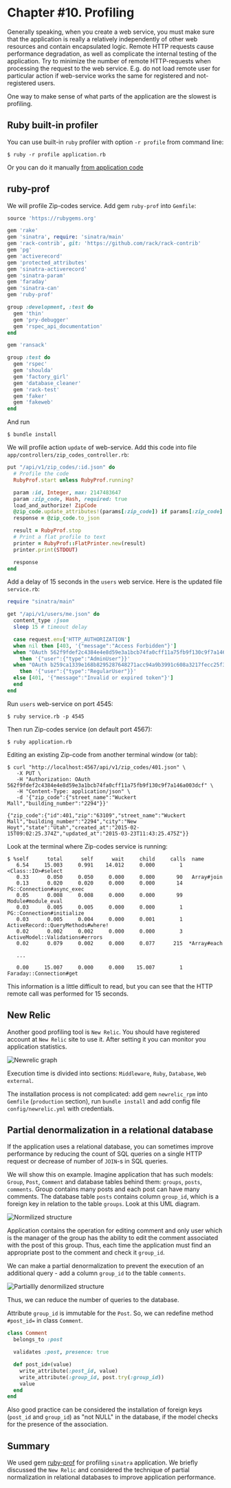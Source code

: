 Chapter #10. Profiling
======================

Generally speaking, when you create a web service, you must make sure that the application is really a relatively independently of other web resources and contain encapsulated logic. Remote HTTP requests cause performance degradation, as well as complicate the internal testing of the application. Try to minimize the number of remote HTTP-requests when processing the request to the web service. E.g. do not load remote user for particular action if web-service works the same for registered and not-registered users.

One way to make sense of what parts of the application are the slowest is profiling.

## <a name="ruby-built-in-profiler"></a>Ruby built-in profiler

You can use built-in `ruby` profiler with option `-r profile` from command line:

    $ ruby -r profile application.rb

Or you can do it manually [from application code](http://stackoverflow.com/questions/4347466/whats-the-best-way-to-profile-a-sinatra-application)

## <a name="ruby-prof"></a>ruby-prof

We will profile Zip-codes service. Add gem `ruby-prof` into `Gemfile`:

```ruby
source 'https://rubygems.org'

gem 'rake'
gem 'sinatra', require: 'sinatra/main'
gem 'rack-contrib', git: 'https://github.com/rack/rack-contrib'
gem 'pg'
gem 'activerecord'
gem 'protected_attributes'
gem 'sinatra-activerecord'
gem 'sinatra-param'
gem 'faraday'
gem 'sinatra-can'
gem 'ruby-prof'

group :development, :test do
  gem 'thin'
  gem 'pry-debugger'
  gem 'rspec_api_documentation'
end

gem 'ransack'

group :test do
  gem 'rspec'
  gem 'shoulda'
  gem 'factory_girl'
  gem 'database_cleaner'
  gem 'rack-test'
  gem 'faker'
  gem 'fakeweb'
end
```

And run

    $ bundle install

We will profile action `update` of web-service. Add this code into file `app/controllers/zip_codes_controller.rb`:

```ruby
put "/api/v1/zip_codes/:id.json" do
  # Profile the code
  RubyProf.start unless RubyProf.running?

  param :id, Integer, max: 2147483647
  param :zip_code, Hash, required: true
  load_and_authorize! ZipCode
  @zip_code.update_attributes!(params[:zip_code]) if params[:zip_code].any?
  response = @zip_code.to_json

  result = RubyProf.stop
  # Print a flat profile to text
  printer = RubyProf::FlatPrinter.new(result)
  printer.print(STDOUT)

  response
end
```

Add a delay of 15 seconds in the `users` web service. Here is the updated file `service.rb`:

```ruby
require "sinatra/main"

get "/api/v1/users/me.json" do
  content_type :json
  sleep 15 # timeout delay

  case request.env['HTTP_AUTHORIZATION']
  when nil then [403, '{"message":"Access Forbidden"}']
  when "OAuth 562f9fdef2c4384e4e8d59e3a1bcb74fa0cff11a75fb9f130c9f7a146a003dcf"
    then '{"user":{"type":"AdminUser"}}'
  when "OAuth b259ca1339e168b8295287648271acc94a9b3991c608a3217fecc25f369aaa86"
    then '{"user":{"type":"RegularUser"}}'
  else [401, '{"message":"Invalid or expired token"}']
  end
end
```

Run `users` web-service on port 4545:

    $ ruby service.rb -p 4545

Then run Zip-codes service (on default port 4567):

    $ ruby application.rb

Editing an existing Zip-code from another terminal window (or tab):

    $ curl "http://localhost:4567/api/v1/zip_codes/401.json" \
       -X PUT \
       -H "Authorization: OAuth 562f9fdef2c4384e4e8d59e3a1bcb74fa0cff11a75fb9f130c9f7a146a003dcf" \
       -H "Content-Type: application/json" \
       -d '{"zip_code":{"street_name":"Wuckert Mall","building_number":"2294"}}'

    {"zip_code":{"id":401,"zip":"63109","street_name":"Wuckert Mall","building_number":"2294","city":"New Hoyt","state":"Utah","created_at":"2015-02-15T09:02:25.374Z","updated_at":"2015-03-23T11:43:25.475Z"}}

Look at the terminal where Zip-codes service is running:

    $ %self      total      self      wait     child     calls  name
       6.54     15.003     0.991    14.012     0.000        1   <Class::IO>#select 
       0.33      0.050     0.050     0.000     0.000       90   Array#join 
       0.13      0.020     0.020     0.000     0.000       14   PG::Connection#async_exec 
       0.05      0.008     0.008     0.000     0.000       99   Module#module_eval 
       0.03      0.005     0.005     0.000     0.000        1   PG::Connection#initialize 
       0.03      0.005     0.004     0.000     0.001        1   ActiveRecord::QueryMethods#where! 
       0.02      0.002     0.002     0.000     0.000        3   ActiveModel::Validations#errors 
       0.02      0.079     0.002     0.000     0.077      215  *Array#each 

       ...

       0.00     15.007     0.000     0.000    15.007        1   Faraday::Connection#get

This information is a little difficult to read, but you can see that the HTTP remote call was performed for 15 seconds.

## <a name="new-relic"></a>New Relic

Another good profiling tool is `New Relic`. You should have registered account at `New Relic` site to use it. After setting it you can monitor you application statistics.

![Newrelic graph](../static/images/newrelic_rpm_graph.png)

Execution time is divided into sections: `Middleware`, `Ruby`, `Database`, `Web external`.

The installation process is not complicated: add gem `newrelic_rpm` into `Gemfile` (`production` section), run `bundle install` and add config file `config/newrelic.yml` with credentials.

## <a name="partial-denormalization"></a>Partial denormalization in a relational database

If the application uses a relational database, you can sometimes improve performance by reducing the count of SQL queries on a single HTTP request or decrease of number of `JOIN`-s in SQL queries.

We will show this on example. Imagine application that has such models: `Group`, `Post`, `Comment` and database tables behind them: `groups`, `posts`, `comments`. Group contains many posts and each post can have many comments. The database table `posts` contains column `group_id`, which is a foreign key in relation to the table `groups`. Look at this UML diagram.

![Normilized structure](../static/images/normilized.png)

Application contains the operation for editing comment and only user which is the manager of the group has the ability to edit the comment associated with the post of this group. Thus, each time the application must find an appropriate post to the comment and check it `group_id`.

We can make a partial denormalization to prevent the execution of an additional query - add a column `group_id` to the table `comments`.

![Partiallly denormilized structure](../static/images/partiallly_denormilized.png)

Thus, we can reduce the number of queries to the database.

Attribute `group_id` is immutable for the `Post`. So, we can redefine method `#post_id=` in class `Comment`.

```ruby
class Comment
  belongs_to :post

  validates :post, presence: true

  def post_id=(value)
    write_attribute(:post_id, value)
    write_attribute(:group_id, post.try(:group_id))
    value
  end
end
```

Also good practice can be considered the installation of foreign keys (`post_id` and `group_id`) as "not NULL" in the database, if the model checks for the presence of the association.

## <a name="summary"></a>Summary

We used gem [ruby-prof](https://github.com/ruby-prof/ruby-prof) for profiling `sinatra` application. We briefly discussed the `New Relic` and considered the technique of partial normalization in relational databases to improve application performance.
